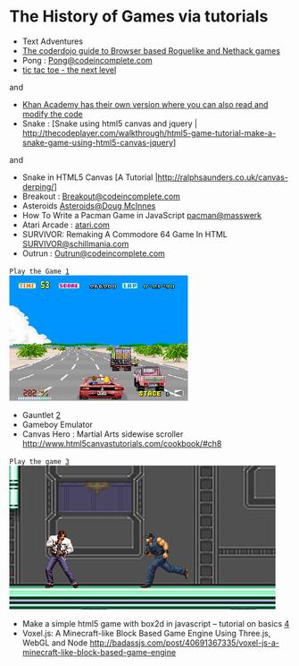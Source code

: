 # The History of Games via tutorials

  - Text Adventures
  - [The coderdojo guide to Browser based Roguelike and Nethack
    games](The_coderdojo_guide_to_Browser_based_Roguelike_and_Nethack_games.md)
  - Pong :
    [Pong@codeincomplete.com](http://codeincomplete.com/posts/2011/5/14/javascript_pong/)
  - [tic tac toe - the next
    level](http://mathwithbaddrawings.com/2013/06/16/ultimate-tic-tac-toe/)

and

  - [Khan Academy has their own version where you can also read and
    modify the
    code](https://www.khanacademy.org/cs/tic-tac-toe-ception/1676336506)
  - Snake : \[Snake using html5 canvas and jquery |
    <http://thecodeplayer.com/walkthrough/html5-game-tutorial-make-a-snake-game-using-html5-canvas-jquery>\]

and

  - Snake in HTML5 Canvas \[A Tutorial
    |<http://ralphsaunders.co.uk/canvas-derping/>\]
  - Breakout :
    [Breakout@codeincomplete.com](http://codeincomplete.com/posts/2011/6/11/javascript_breakout/)
  - Asteroids [Asteroids@Doug
    McInnes](http://dougmcinnes.com/2010/05/12/html-5-asteroids/)
  - How To Write a Pacman Game in JavaScript
    [pacman@masswerk](http://www.masswerk.at/JavaPac/pacman-howto.html)
  - Atari Arcade :
    [atari.com](http://atari.com/arcade/developers/building-atari-createjs)
  - SURVIVOR: Remaking A Commodore 64 Game In HTML
    [SURVIVOR@schillmania.com](http://www.schillmania.com/content/entries/2012/survivor-c64-html-remake/)
  - Outrun :
    [Outrun@codeincomplete.com](http://codeincomplete.com/posts/2012/6/22/javascript_racer/)

`Play the Game `[`1`](http://codeincomplete.com/projects/racer/v4.final.html)  
![`Outrun.v283.jpg`](../files/img/Outrun.v283.jpg "Outrun.v283.jpg")

  - Gauntlet [2](http://codeincomplete.com/games/)
  - Gameboy Emulator
  - Canvas Hero : Martial Arts sidewise scroller
    <http://www.html5canvastutorials.com/cookbook/#ch8>

`Play the game `[`3`](http://www.html5canvastutorials.com/cookbook/ch8/index.html)  
![`Karate.png`](../files/img/Karate.png "Karate.png")

  - Make a simple html5 game with box2d in javascript – tutorial on
    basics
    [4](http://www.browserspace.com/make-html5-game-box2d-javascript-tutorial/)
  - Voxel.js: A Minecraft-like Block Based Game Engine Using Three.js,
    WebGL and Node
    <http://badassjs.com/post/40691367335/voxel-js-a-minecraft-like-block-based-game-engine>
